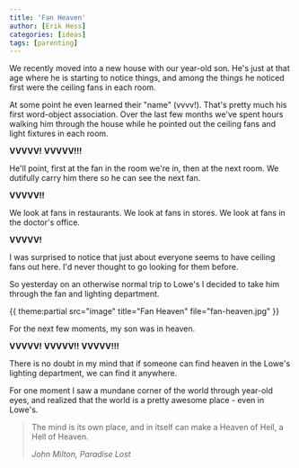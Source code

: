 ```yaml
---
title: 'Fan Heaven'
author: [Erik Hess]
categories: [ideas]
tags: [parenting]
---
```

We recently moved into a new house with our year-old son. He's just at that age where he is starting to notice things, and among the things he noticed first were the ceiling fans in each room.

At some point he even learned their "name" (vvvv!). That's pretty much his first word-object association. Over the last few months we've spent hours walking him through the house while he pointed out the ceiling fans and light fixtures in each room.

**VVVVV!** **VVVVV!!!**

He'll point, first at the fan in the room we're in, then at the next room. We dutifully carry him there so he can see the next fan.

**VVVVV!!**

We look at fans in restaurants. We look at fans in stores. We look at fans in the doctor's office. 

**VVVVV!**

I was surprised to notice that just about everyone seems to have ceiling fans out here. I'd never thought to go looking for them before.

So yesterday on an otherwise normal trip to Lowe's I decided to take him through the fan and lighting department.

{{ theme:partial src="image" title="Fan Heaven" file="fan-heaven.jpg" }}

For the next few moments, my son was in heaven.

**VVVVV!** **VVVVV!!** **VVVVV!!!**

There is no doubt in my mind that if someone can find heaven in the Lowe's lighting department, we can find it anywhere.

For one moment I saw a mundane corner of the world through year-old eyes, and realized that the world is a pretty awesome place - even in Lowe's. 

> The mind is its own place, and in itself can make a Heaven of Hell, a Hell of Heaven.
>
> *John Milton, Paradise Lost*